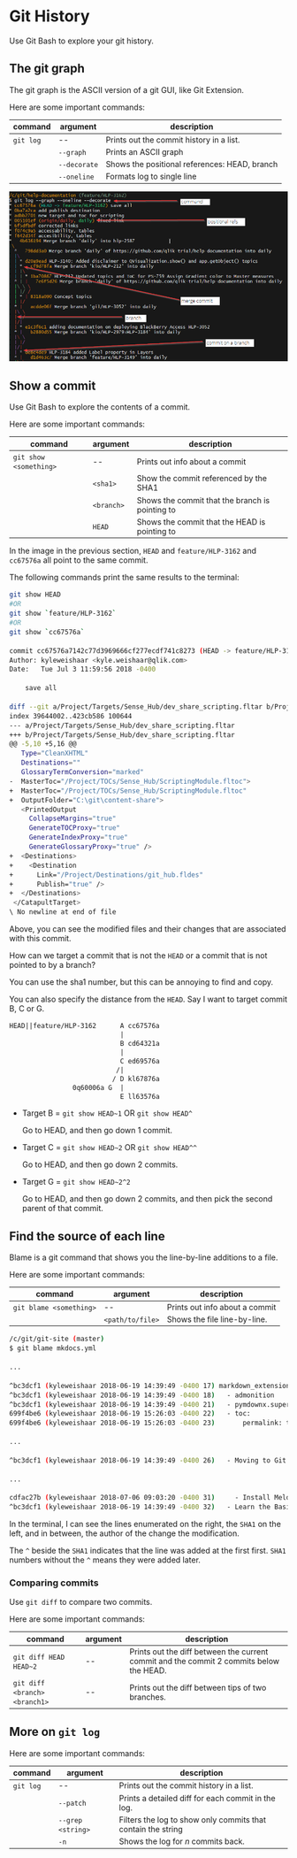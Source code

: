 # Git History

Use Git Bash to explore your git history.

## The git graph

The git graph is the ASCII version of a git GUI, like Git Extension.

Here are some important commands:

|command|argument|description|
|---    |---        |---|
|`git log`|--|Prints out the commit history in a list.|
||`--graph`|Prints an ASCII graph|
||`--decorate`|Shows the positional references: HEAD, branch|
||`--oneline`|Formats log to single line|

![log](assets/images/gitlog.png)

## Show a commit

Use Git Bash to explore the contents of a commit.

Here are some important commands:

|command|argument|description|
|---    |---        |---|
|`git show <something>`|--|Prints out info about a commit|
||`<sha1>`|Show the commit referenced by the SHA1|
||`<branch>`|Shows the commit that the branch is pointing to|
||`HEAD`|Shows the commit that the HEAD is pointing to|

In the image in the previous section, `HEAD` and `feature/HLP-3162` and `cc67576a` all point to the same commit.

The following commands print the same results to the terminal:

```bash
git show HEAD
#OR
git show `feature/HLP-3162`
#OR
git show `cc67576a`

commit cc67576a7142c77d3969666cf277ecdf741c8273 (HEAD -> feature/HLP-3162)
Author: kyleweishaar <kyle.weishaar@qlik.com>
Date:   Tue Jul 3 11:59:56 2018 -0400

    save all

diff --git a/Project/Targets/Sense_Hub/dev_share_scripting.fltar b/Project/Targets/Sense_Hub/dev_share_scripting.fltar
index 39644002..423cb586 100644
--- a/Project/Targets/Sense_Hub/dev_share_scripting.fltar
+++ b/Project/Targets/Sense_Hub/dev_share_scripting.fltar
@@ -5,10 +5,16 @@
   Type="CleanXHTML"
   Destinations=""
   GlossaryTermConversion="marked"
-  MasterToc="/Project/TOCs/Sense_Hub/ScriptingModule.fltoc">
+  MasterToc="/Project/TOCs/Sense_Hub/ScriptingModule.fltoc"
+  OutputFolder="C:\git\content-share">
   <PrintedOutput
     CollapseMargins="true"
     GenerateTOCProxy="true"
     GenerateIndexProxy="true"
     GenerateGlossaryProxy="true" />
+  <Destinations>
+    <Destination
+      Link="/Project/Destinations/git_hub.fldes"
+      Publish="true" />
+  </Destinations>
 </CatapultTarget>
\ No newline at end of file
```

Above, you can see the modified files and their changes that are associated with this commit.

How can we target a commit that is not the `HEAD` or a commit that is not pointed to by a branch?

You can use the sha1 number, but this can be annoying to find and copy.

You can also specify the distance from the `HEAD`. Say I want to target commit B, C or G.

```ASCII
HEAD||feature/HLP-3162      A cc67576a
                            |
                            B cd64321a
                            |
                            C ed69576a
                           /|
                          / D kl67876a
                0q60006a G  |
                            E ll63576a
```

* Target B = `git show HEAD~1` OR `git show HEAD^`

    Go to HEAD, and then go down 1 commit.

* Target C = `git show HEAD~2` OR `git show HEAD^^`

    Go to HEAD, and then go down 2 commits.

* Target G = `git show HEAD~2^2`

    Go to HEAD, and then go down 2 commits, and then pick the second parent of that commit.

## Find the source of each line

Blame is a git command that shows you the line-by-line additions to a file.

Here are some important commands:

|command|argument|description|
|---    |---        |---|
|`git blame <something>`|--|Prints out info about a commit|
||`<path/to/file>`|Shows the file line-by-line.|


```bash
/c/git/git-site (master)
$ git blame mkdocs.yml

...

^bc3dcf1 (kyleweishaar 2018-06-19 14:39:49 -0400 17) markdown_extensions:
^bc3dcf1 (kyleweishaar 2018-06-19 14:39:49 -0400 18)   - admonition
^bc3dcf1 (kyleweishaar 2018-06-19 14:39:49 -0400 21)   - pymdownx.superfences
699f4be6 (kyleweishaar 2018-06-19 15:26:03 -0400 22)   - toc:
699f4be6 (kyleweishaar 2018-06-19 15:26:03 -0400 23)       permalink: true

...

^bc3dcf1 (kyleweishaar 2018-06-19 14:39:49 -0400 26)   - Moving to Git: index.md

...

cdfac27b (kyleweishaar 2018-07-06 09:03:20 -0400 31)     - Install Meld: meld.md
^bc3dcf1 (kyleweishaar 2018-06-19 14:39:49 -0400 32)   - Learn the Basics:

```

In the terminal, I can see the lines enumerated on the right, the `SHA1` on the left, and in between, the author of the change the modification.

The `^` beside the `SHA1` indicates that the line was added at the first first. `SHA1` numbers without the `^` means they were added later.

### Comparing commits

Use `git diff` to compare two commits.

Here are some important commands:

|command|argument|description|
|---    |---        |---|
|`git diff HEAD HEAD~2`|--|Prints out the diff between the current commit and the commit 2 commits below the HEAD.|
|`git diff <branch> <branch1>`|--|Prints out the diff between tips of two branches.|

## More on `git log`

Here are some important commands:

|command|argument|description|
|---    |---        |---|
|`git log`|--|Prints out the commit history in a list.|
||`--patch`|Prints a detailed diff for each commit in the log.|
||`--grep <string>`|Filters the log to show only commits that contain the string|
||`-n`|Shows the log for _n_ commits back.|
